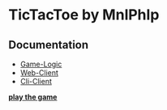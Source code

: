 # TicTacToe by MnlPhlp

## Documentation
- [Game-Logic](game_logic.html)
- [Web-Client](karax_client.html)
- [Cli-Client](cli_client.html)

[**play the game**](play/)
